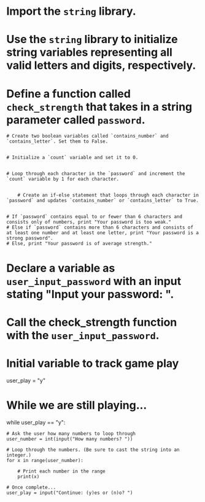 # Import the `string` library.


# Use the `string` library to initialize string variables representing all valid letters and digits, respectively.


# Define a function called `check_strength` that takes in a string parameter called `password`.

    # Create two boolean variables called `contains_number` and `contains_letter`. Set them to False.


    # Initialize a `count` variable and set it to 0.


    # Loop through each character in the `password` and increment the `count` variable by 1 for each character.


        # Create an if-else statement that loops through each character in `password` and updates `contains_number` or `contains_letter` to True.


    # If `password` contains equal to or fewer than 6 characters and consists only of numbers, print "Your password is too weak."
    # Else if `password` contains more than 6 characters and consists of at least one number and at least one letter, print "Your password is a strong password".
    # Else, print "Your password is of average strength."


# Declare a variable as `user_input_password` with an input stating "Input your password: ".


# Call the check_strength function with the `user_input_password`.

# Initial variable to track game play
user_play = "y"

# While we are still playing...
while user_play == "y":

    # Ask the user how many numbers to loop through
    user_number = int(input("How many numbers? "))

    # Loop through the numbers. (Be sure to cast the string into an integer.)
    for x in range(user_number):

        # Print each number in the range
        print(x)

    # Once complete...
    user_play = input("Continue: (y)es or (n)o? ")
